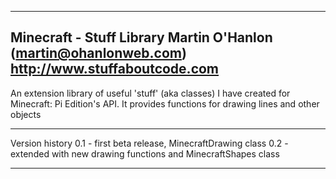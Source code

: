 -------------------------------------------------------------------------------
Minecraft - Stuff Library
Martin O'Hanlon (martin@ohanlonweb.com)
http://www.stuffaboutcode.com
-------------------------------------------------------------------------------

An extension library of useful 'stuff' (aka classes) I have created for 
Minecraft: Pi Edition's API.  It provides functions for drawing lines
and other objects

------------------------------------------------------------------------------

Version history
0.1 - first beta release, MinecraftDrawing class
0.2 - extended with new drawing functions and MinecraftShapes class

-------------------------------------------------------------------------------

